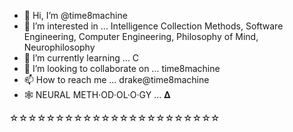 - 👋 Hi, I’m @time8machine
- 👀 I’m interested in ... Intelligence Collection Methods, Software Engineering, Computer Engineering, Philosophy of Mind, Neurophilosophy
- 🌱 I’m currently learning ... C
- 💞️ I’m looking to collaborate on ... time8machine
- 📫 How to reach me ... drake@time8machine 
- 🕸 NEURAL METH·OD·OL·O·GY ... 𝚫
<!--- 
qua·li·a/time8machine is a ✨ special ✨ repository because its `README.md` (this file) appears on your GitHub profile.
You can click the Preview link to take a look at your changes.
--->           
☆☆☆☆☆☆☆☆☆☆☆☆☆☆☆☆☆☆☆☆☆☆☆
